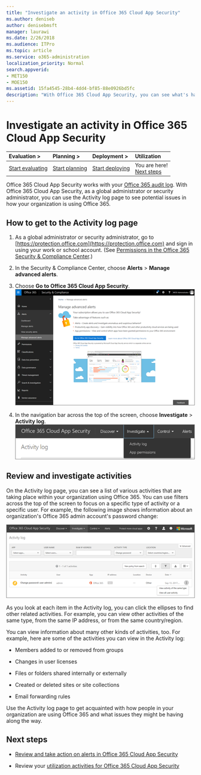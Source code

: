 ```yaml
---
title: "Investigate an activity in Office 365 Cloud App Security"
ms.author: deniseb
author: denisebmsft
manager: laurawi
ms.date: 2/26/2018
ms.audience: ITPro
ms.topic: article
ms.service: o365-administration
localization_priority: Normal
search.appverid:
- MET150
- MOE150
ms.assetid: 15fa4545-28b4-4dd4-bf85-88e0926bd5fc
description: "With Office 365 Cloud App Security, you can see what's happening in your Office 365 environment by looking over and investigating activities and accounts. "
---
```


# Investigate an activity in Office 365 Cloud App Security
  
|****Evaluation** \>**|****Planning** \>**|****Deployment** \>**|****Utilization****|
|:-----|:-----|:-----|:-----|
|[Start evaluating](office-365-cas-overview.md) <br/> |[Start planning](get-ready-for-office-365-cas.md) <br/> |[Start deploying](turn-on-office-365-cas.md) <br/> |You are here!  <br/> [Next steps](#next-steps) <br/> |
   
Office 365 Cloud App Security works with your [Office 365 audit log](detailed-properties-in-the-office-365-audit-log.md). With Office 365 Cloud App Security, as a global administrator or security administrator, you can use the Activity log page to see potential issues in how your organization is using Office 365.
  
## How to get to the Activity log page

1. As a global administrator or security administrator, go to [https://protection.office.com](https://protection.office.com) and sign in using your work or school account. (See [Permissions in the Office 365 Security &amp; Compliance Center](permissions-in-the-security-and-compliance-center.md).)
    
2. In the Security &amp; Compliance Center, choose **Alerts** \> **Manage advanced alerts**.
    
3. Choose **Go to Office 365 Cloud App Security**.<br/>![In the Security &amp; Compliance Center, choose Manage Advanced Alerts to go to Office 365 Cloud App Security](media/958632d4-03e3-4ade-8e22-d5509db6fca7.png)
  
4. In the navigation bar across the top of the screen, choose **Investigate** \> **Activity log**.<br/>![In the O365 CAS portal, choose Investigate.](media/8c7b87c9-71a6-4952-adb2-185e941ffe9a.png)
  
## Review and investigate activities

On the Activity log page, you can see a list of various activities that are taking place within your organization using Office 365. You can use filters across the top of the screen to focus on a specific type of activity or a specific user. For example, the following image shows information about an organization's Office 365 admin account's password change:
  
![In Office 365 Cloud App Security, choose Investigate \> Activity log.](media/5d54600c-59cd-4f33-b4f0-29b75c37baae.png)
  
As you look at each item in the Activity log, you can click the ellipses to find other related activities. For example, you can view other activities of the same type, from the same IP address, or from the same country/region.
  
You can view information about many other kinds of activities, too. For example, here are some of the activities you can view in the Activity log:
  
- Members added to or removed from groups
    
- Changes in user licenses
    
- Files or folders shared internally or externally
    
- Created or deleted sites or site collections
    
- Email forwarding rules
    
Use the Activity log page to get acquainted with how people in your organization are using Office 365 and what issues they might be having along the way.
  
## Next steps

- [Review and take action on alerts in Office 365 Cloud App Security](review-office-365-cas-alerts.md)
    
- Review your [utilization activities for Office 365 Cloud App Security](utilization-activities-for-ocas.md)
    

